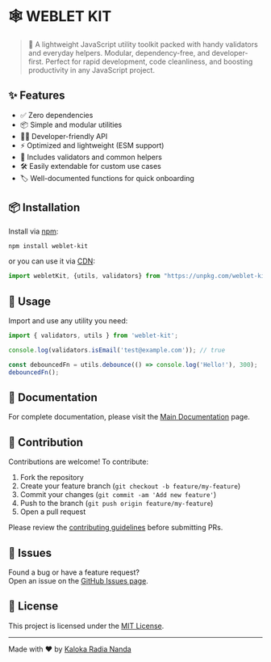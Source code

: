 # 🕸️ WEBLET KIT

> 🧰 A lightweight JavaScript utility toolkit packed with handy validators and everyday helpers.
> Modular, dependency-free, and developer-first.
> Perfect for rapid development, code cleanliness, and boosting productivity in any JavaScript project.

## ✨ Features

- ✅ Zero dependencies
- 📦 Simple and modular utilities
- 🧑‍💻 Developer-friendly API
- ⚡ Optimized and lightweight (ESM support)
- 🔧 Includes validators and common helpers
- 🛠️ Easily extendable for custom use cases
- 🏷️ Well-documented functions for quick onboarding

## 📦 Installation

Install via [npm](https://www.npmjs.com/package/weblet-kit):

```bash
npm install weblet-kit
```

or you can use it via [CDN](https://unpkg.com/weblet-kit):

```js
import webletKit, {utils, validators} from "https://unpkg.com/weblet-kit";
```

## 🚀 Usage

Import and use any utility you need:

```js
import { validators, utils } from 'weblet-kit';

console.log(validators.isEmail('test@example.com')); // true

const debouncedFn = utils.debounce(() => console.log('Hello!'), 300);
debouncedFn();
```

## 📖 Documentation

For complete documentation, please visit the [Main Documentation](./docs) page.

## 🤝 Contribution

Contributions are welcome! To contribute:

1. Fork the repository
2. Create your feature branch (`git checkout -b feature/my-feature`)
3. Commit your changes (`git commit -am 'Add new feature'`)
4. Push to the branch (`git push origin feature/my-feature`)
5. Open a pull request

Please review the [contributing guidelines](CONTRIBUTING.md) before submitting PRs.

## 🐞 Issues

Found a bug or have a feature request?  
Open an issue on the [GitHub Issues page](https://github.com/kalokaradia/weblet-kit/issues).

## 📄 License

This project is licensed under the [MIT License](./LICENSE).

---

Made with ❤️ by [Kaloka Radia Nanda](https://kalokaradiananda.my.id)
